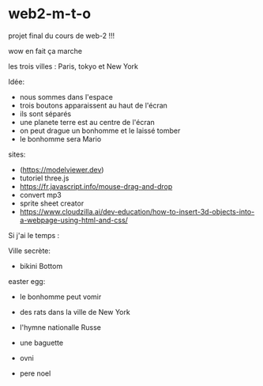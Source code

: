 # web2-m-t-o
projet final du cours de web-2 !!!

wow en fait ça marche

les trois villes : 
Paris, tokyo et New York



Idée: 
- nous sommes dans l'espace 
- trois boutons apparaissent au haut de l'écran 
- ils sont séparés
- une planete terre est au centre de l'écran 
- on peut drague un bonhomme et le laissé tomber
- le bonhomme sera Mario

  
sites:
- (https://modelviewer.dev)
- tutoriel three.js
- https://fr.javascript.info/mouse-drag-and-drop
- convert mp3
- sprite sheet creator
- https://www.cloudzilla.ai/dev-education/how-to-insert-3d-objects-into-a-webpage-using-html-and-css/


Si j'ai le temps :

Ville secrète: 
- bikini Bottom 

easter egg:
- le bonhomme peut vomir
- des rats dans la ville de New York
- l'hymne nationalle Russe
- une baguette 


- ovni
- pere noel
  